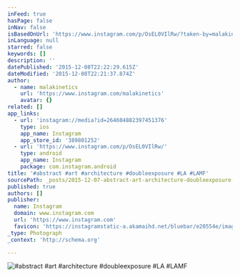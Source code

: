 ```yaml
---
inFeed: true
hasPage: false
inNav: false
isBasedOnUrl: 'https://www.instagram.com/p/OsEL0VIlRw/?taken-by=malakinetics'
inLanguage: null
starred: false
keywords: []
description: ''
datePublished: '2015-12-08T22:22:29.615Z'
dateModified: '2015-12-08T22:21:37.874Z'
author:
  - name: malakinetics
    url: 'https://www.instagram.com/malakinetics'
    avatar: {}
related: []
app_links:
  - url: 'instagram://media?id=264604882397451376'
    type: ios
    app_name: Instagram
    app_store_id: '389801252'
  - url: 'https://www.instagram.com/p/OsEL0VIlRw/'
    type: android
    app_name: Instagram
    package: com.instagram.android
title: '#abstract #art #architecture #doubleexposure #LA #LAMF'
sourcePath: _posts/2015-12-07-abstract-art-architecture-doubleexposure-la-lamf.md
published: true
authors: []
publisher:
  name: Instagram
  domain: www.instagram.com
  url: 'https://www.instagram.com'
  favicon: 'https://instagramstatic-a.akamaihd.net/bluebar/e20554e/images/ico/favicon.ico'
_type: Photograph
_context: 'http://schema.org'

---
```

![#abstract #art #architecture #doubleexposure #LA #LAMF](https://s3-us-west-2.amazonaws.com/the-grid-img/p/157b7d381ecd44f73f958de942531da30554b58f.jpg)